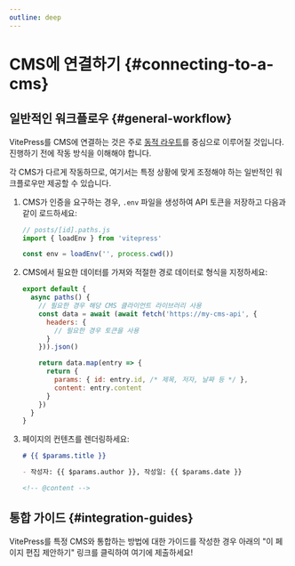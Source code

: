 ```yaml
---
outline: deep
---
```


# CMS에 연결하기 {#connecting-to-a-cms}

## 일반적인 워크플로우 {#general-workflow}

VitePress를 CMS에 연결하는 것은 주로 [동적 라우트](./routing#dynamic-routes)를 중심으로 이루어질 것입니다. 진행하기 전에 작동 방식을 이해해야 합니다.

각 CMS가 다르게 작동하므로, 여기서는 특정 상황에 맞게 조정해야 하는 일반적인 워크플로우만 제공할 수 있습니다.

1. CMS가 인증을 요구하는 경우, `.env` 파일을 생성하여 API 토큰을 저장하고 다음과 같이 로드하세요:

    ```js
    // posts/[id].paths.js
    import { loadEnv } from 'vitepress'

    const env = loadEnv('', process.cwd())
    ```

2. CMS에서 필요한 데이터를 가져와 적절한 경로 데이터로 형식을 지정하세요:

    ```js
    export default {
      async paths() {
        // 필요한 경우 해당 CMS 클라이언트 라이브러리 사용
        const data = await (await fetch('https://my-cms-api', {
          headers: {
            // 필요한 경우 토큰을 사용
          }
        })).json()

        return data.map(entry => {
          return {
            params: { id: entry.id, /* 제목, 저자, 날짜 등 */ },
            content: entry.content
          }
        })
      }
    }
    ```

3. 페이지의 컨텐츠를 렌더링하세요:

    ```md
    # {{ $params.title }}

    - 작성자: {{ $params.author }}, 작성일: {{ $params.date }}

    <!-- @content -->
    ```

## 통합 가이드 {#integration-guides}

VitePress를 특정 CMS와 통합하는 방법에 대한 가이드를 작성한 경우 아래의 "이 페이지 편집 제안하기" 링크를 클릭하여 여기에 제출하세요!
